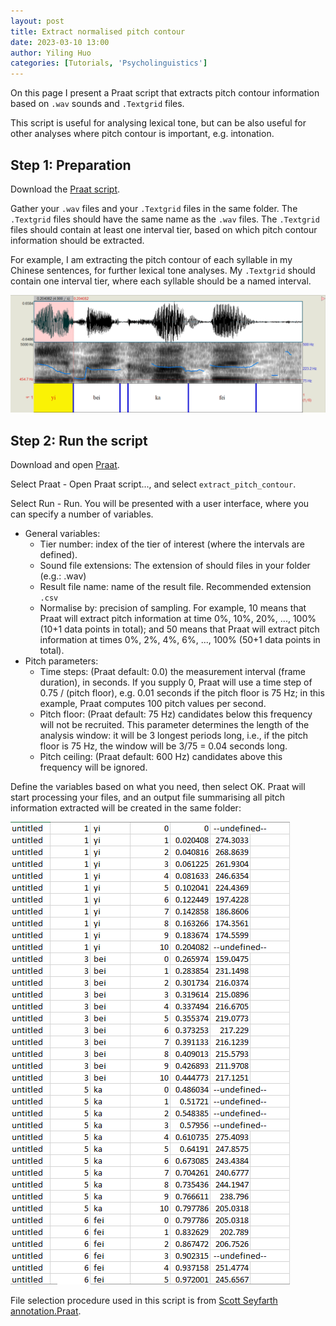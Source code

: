 ```yaml
---
layout: post
title: Extract normalised pitch contour
date: 2023-03-10 13:00
author: Yiling Huo
categories: [Tutorials, 'Psycholinguistics']
---
```


On this page I present a Praat script that extracts pitch contour information based on `.wav` sounds and `.Textgrid` files. 

This script is useful for analysing lexical tone, but can be also useful for other analyses where pitch contour is important, e.g. intonation. 

## Step 1: Preparation

Download the <a href="/files/resources/praat/extract_pitch_contour" download>Praat script</a>.

Gather your `.wav` files and your `.Textgrid` files in the same folder. The `.Textgrid` files should have the same name as the `.wav` files. The `.Textgrid` files should contain at least one interval tier, based on which pitch contour information should be extracted. 

For example, I am extracting the pitch contour of each syllable in my Chinese sentences, for further lexical tone analyses. My `.Textgrid` should contain one interval tier, where each syllable should be a named interval. 

![praat1](/images/tutorial_pitch/praat1.png)

## Step 2: Run the script

Download and open [Praat](https://www.fon.hum.uva.nl/praat/).

Select Praat - Open Praat script..., and select `extract_pitch_contour`.

Select Run - Run. You will be presented with a user interface, where you can specify a number of variables. 

- General variables:
    - Tier number: index of the tier of interest (where the intervals are defined). 
    - Sound file extensions: The extension of should files in your folder (e.g.: .wav)
    - Result file name: name of the result file. Recommended extension `.csv`
    - Normalise by: precision of sampling. For example, 10 means that Praat will extract pitch information at time 0%, 10%, 20%, ..., 100% (10+1 data points in total); and 50 means that Praat will extract pitch information at times 0%, 2%, 4%, 6%, ..., 100% (50+1 data points in total). 
- Pitch parameters:
    - Time steps: (Praat default: 0.0) the measurement interval (frame duration), in seconds. If you supply 0, Praat will use a time step of 0.75 / (pitch floor), e.g. 0.01 seconds if the pitch floor is 75 Hz; in this example, Praat computes 100 pitch values per second.
    - Pitch floor: (Praat default: 75 Hz) candidates below this frequency will not be recruited. This parameter determines the length of the analysis window: it will be 3 longest periods long, i.e., if the pitch floor is 75 Hz, the window will be 3/75 = 0.04 seconds long.
    - Pitch ceiling: (Praat default: 600 Hz) candidates above this frequency will be ignored.

Define the variables based on what you need, then select OK. Praat will start processing your files, and an output file summarising all pitch information extracted will be created in the same folder:

![csv](/images/tutorial_pitch/csv.png)

File selection procedure used in this script is from [Scott Seyfarth annotation.Praat](https://gist.github.com/scjs/ffbbba71cc8b3ff9d0476c82b2df9d0f). 
